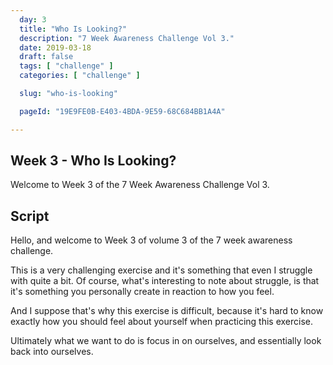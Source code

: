 ```yaml
---
  day: 3
  title: "Who Is Looking?"
  description: "7 Week Awareness Challenge Vol 3."
  date: 2019-03-18
  draft: false
  tags: [ "challenge" ]
  categories: [ "challenge" ]

  slug: "who-is-looking"

  pageId: "19E9FE0B-E403-4BDA-9E59-68C684BB1A4A"

---
```


## Week 3 - Who Is Looking?

Welcome to Week 3 of the 7 Week Awareness Challenge Vol 3.



## Script

Hello, and welcome to Week 3 of volume 3 of the 7 week awareness challenge.

This is a very challenging exercise and it's something that even I struggle with quite a bit. Of course, what's interesting to note about struggle, is that it's something you personally create in reaction to how you feel. 

And I suppose that's why this exercise is difficult, because it's hard to know exactly how you should feel about yourself when practicing this exercise.

Ultimately what we want to do is focus in on ourselves, and essentially look back into ourselves.


